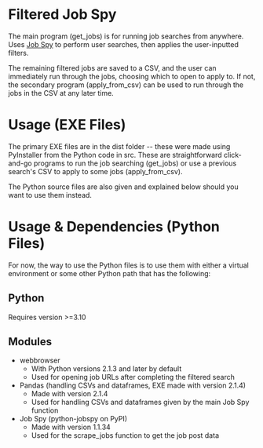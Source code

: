 # Filtered Job Spy
The main program (get_jobs) is for running job searches from anywhere. Uses [Job Spy](https://github.com/Bunsly/JobSpy) to perform user searches, then applies the user-inputted filters.

The remaining filtered jobs are saved to a CSV, and the user can immediately run through the jobs, choosing which to open to apply to. If not, the secondary program (apply_from_csv) can be used to run through the jobs in the CSV at any later time.

# Usage (EXE Files)
The primary EXE files are in the dist folder -- these were made using PyInstaller from the Python code in src. These are straightforward click-and-go programs to run the job searching (get_jobs) or use a previous search's CSV to apply to some jobs (apply_from_csv). 

The Python source files are also given and explained below should you want to use them instead.

# Usage & Dependencies (Python Files)
For now, the way to use the Python files is to use them with either a virtual environment or some other Python path that has the following:

## Python
Requires version >=3.10

## Modules
- webbrowser
  - With Python versions 2.1.3 and later by default
  - Used for opening job URLs after completing the filtered search
- Pandas (handling CSVs and dataframes, EXE made with version 2.1.4)
  - Made with version 2.1.4
  - Used for handling CSVs and dataframes given by the main Job Spy function
- Job Spy (python-jobspy on PyPI)
  - Made with version 1.1.34
  - Used for the scrape_jobs function to get the job post data
